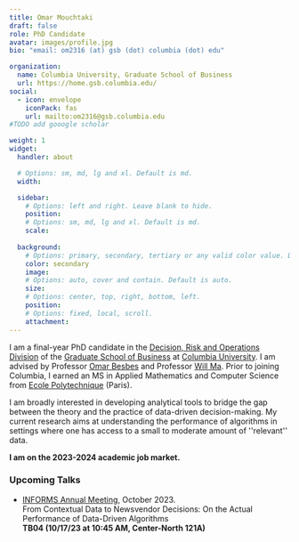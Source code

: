 ```yaml
---
title: Omar Mouchtaki
draft: false
role: PhD Candidate
avatar: images/profile.jpg
bio: "email: om2316 (at) gsb (dot) columbia (dot) edu" 

organization:
  name: Columbia University, Graduate School of Business
  url: https://home.gsb.columbia.edu/
social:
  - icon: envelope
    iconPack: fas
    url: mailto:om2316@gsb.columbia.edu
#TODO add gooogle scholar

weight: 1
widget:
  handler: about

  # Options: sm, md, lg and xl. Default is md.
  width:

  sidebar:
    # Options: left and right. Leave blank to hide.
    position:
    # Options: sm, md, lg and xl. Default is md.
    scale:
  
  background:
    # Options: primary, secondary, tertiary or any valid color value. Default is primary.
    color: secondary
    image:
    # Options: auto, cover and contain. Default is auto.
    size:
    # Options: center, top, right, bottom, left.
    position:
    # Options: fixed, local, scroll.
    attachment: 
---
```


I am a final-year PhD candidate in the [Decision, Risk and Operations Division](https://www8.gsb.columbia.edu/faculty-research/divisions/decision-risk-operations) of the [Graduate School of Business](https://home.gsb.columbia.edu/) at [Columbia University](https://www.columbia.edu/). I am advised by Professor [Omar Besbes](http://www.columbia.edu/~ob2105/) and Professor [Will Ma](http://www.columbia.edu/~wm2428/). Prior to joining Columbia, I earned an MS in Applied Mathematics and Computer Science from [Ecole Polytechnique](https://www.polytechnique.edu/en) (Paris).

I am broadly interested in developing analytical tools to bridge the gap between the theory and the practice of data-driven decision-making. My current research aims at understanding the performance of algorithms in settings where one has access to a small to moderate amount of ''relevant'' data.

**I am on the 2023-2024 academic job market.**


  

### Upcoming Talks

- [INFORMS Annual Meeting](https://meetings.informs.org/wordpress/phoenix2023/), October 2023.  
  From Contextual Data to Newsvendor Decisions: On the Actual Performance of Data-Driven Algorithms  
  **TB04 (10/17/23 at 10:45 AM, Center-North 121A)** 

